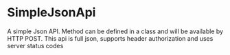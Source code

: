 SimpleJsonApi
=============

A simple Json API. Method can be defined in a class and will be available by HTTP POST. This api is full json, supports header authorization and uses server status codes

